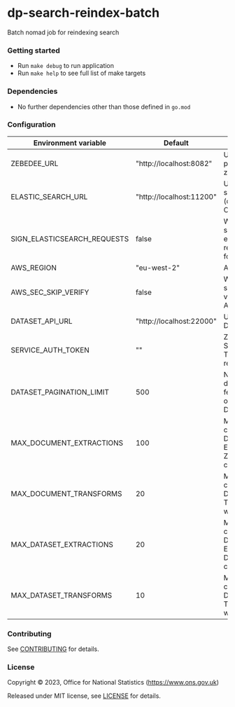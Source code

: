 # dp-search-reindex-batch

Batch nomad job for reindexing search

### Getting started

* Run `make debug` to run application
* Run `make help` to see full list of make targets

### Dependencies

* No further dependencies other than those defined in `go.mod`

### Configuration

| Environment variable        | Default                  | Description                                                                |
|-----------------------------|--------------------------|----------------------------------------------------------------------------|
| ZEBEDEE_URL                 | "http://localhost:8082"  | URL of publishing zebedee                                                  |
| ELASTIC_SEARCH_URL          | "http://localhost:11200" | URL of elastic search server (or AWS Opensearch)                           |
| SIGN_ELASTICSEARCH_REQUESTS | false                    | Whether to sign elasticsearch requests (true for AWS)                      |
| AWS_REGION                  | "eu-west-2"              | AWS region                                                                 |
| AWS_SEC_SKIP_VERIFY         | false                    | Whether to skip TLS verification for AWS requests                          |
| DATASET_API_URL             | "http://localhost:22000" | URL of the Dataset API                                                     |
| SERVICE_AUTH_TOKEN          | ""                       | Zebedee Service Auth Token for API requests                                |
| DATASET_PAGINATION_LIMIT    | 500                      | Number of datasets to fetch per page of requests to Dataset API            |
| MAX_DOCUMENT_EXTRACTIONS    | 100                      | Max number of concurrent Document Extractions (ie. Zebedee connections)    |
| MAX_DOCUMENT_TRANSFORMS     | 20                       | Max number of concurrent Document Transformation workers                   |
| MAX_DATASET_EXTRACTIONS     | 20                       | Max number of concurrent Dataset Extractions (ie. Dataset API connections) |
| MAX_DATASET_TRANSFORMS      | 10                       | Max number of concurrent Dataset Transformation workers                    |

### Contributing

See [CONTRIBUTING](CONTRIBUTING.md) for details.

### License

Copyright © 2023, Office for National Statistics (https://www.ons.gov.uk)

Released under MIT license, see [LICENSE](LICENSE.md) for details.


